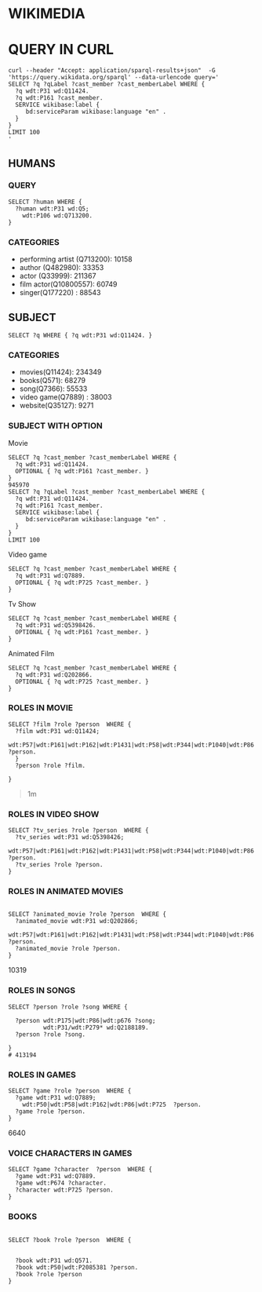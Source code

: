 # WIKIMEDIA

# QUERY IN CURL

```
curl --header "Accept: application/sparql-results+json"  -G 'https://query.wikidata.org/sparql' --data-urlencode query='
SELECT ?q ?qLabel ?cast_member ?cast_memberLabel WHERE {
  ?q wdt:P31 wd:Q11424.
  ?q wdt:P161 ?cast_member.
  SERVICE wikibase:label {
     bd:serviceParam wikibase:language "en" .
  }
}
LIMIT 100
'
```

## HUMANS

### QUERY

```
SELECT ?human WHERE {
  ?human wdt:P31 wd:Q5;
    wdt:P106 wd:Q713200.
}
```
### CATEGORIES

* performing artist (Q713200): 10158
* author (Q482980): 33353
* actor (Q33999):  211367
* film actor(Q10800557): 60749
* singer(Q177220) : 88543


## SUBJECT

```
SELECT ?q WHERE { ?q wdt:P31 wd:Q11424. }
```

### CATEGORIES

* movies(Q11424): 234349
* books(Q571): 68279
* song(Q7366): 55533
* video game(Q7889) : 38003
* website(Q35127): 9271

### SUBJECT WITH OPTION

Movie
```
SELECT ?q ?cast_member ?cast_memberLabel WHERE {
  ?q wdt:P31 wd:Q11424.
  OPTIONAL { ?q wdt:P161 ?cast_member. }
}
945970
SELECT ?q ?qLabel ?cast_member ?cast_memberLabel WHERE {
  ?q wdt:P31 wd:Q11424.
  ?q wdt:P161 ?cast_member.
  SERVICE wikibase:label {
     bd:serviceParam wikibase:language "en" .
  }
}
LIMIT 100
```

Video game
```
SELECT ?q ?cast_member ?cast_memberLabel WHERE {
  ?q wdt:P31 wd:Q7889.
  OPTIONAL { ?q wdt:P725 ?cast_member. }
}
```

Tv Show
```
SELECT ?q ?cast_member ?cast_memberLabel WHERE {
  ?q wdt:P31 wd:Q5398426.
  OPTIONAL { ?q wdt:P161 ?cast_member. }
}
```

Animated Film
```
SELECT ?q ?cast_member ?cast_memberLabel WHERE {
  ?q wdt:P31 wd:Q202866.
  OPTIONAL { ?q wdt:P725 ?cast_member. }
}
```

### ROLES IN MOVIE

```
SELECT ?film ?role ?person  WHERE {
  ?film wdt:P31 wd:Q11424;
    wdt:P57|wdt:P161|wdt:P162|wdt:P1431|wdt:P58|wdt:P344|wdt:P1040|wdt:P86|wdt:P2515|wdt:p2554|wdt:P170|wdt:P725 ?person.
  }
  ?person ?role ?film.
  
}
```
>1m 

### ROLES IN VIDEO SHOW

```
SELECT ?tv_series ?role ?person  WHERE {
  ?tv_series wdt:P31 wd:Q5398426;
    wdt:P57|wdt:P161|wdt:P162|wdt:P1431|wdt:P58|wdt:P344|wdt:P1040|wdt:P86|wdt:P2515|wdt:p2554|wdt:P170|wdt:P725 ?person.
  ?tv_series ?role ?person.
}
```

### ROLES IN ANIMATED MOVIES 

```

SELECT ?animated_movie ?role ?person  WHERE {
  ?animated_movie wdt:P31 wd:Q202866;
    wdt:P57|wdt:P161|wdt:P162|wdt:P1431|wdt:P58|wdt:P344|wdt:P1040|wdt:P86|wdt:P2515|wdt:p2554|wdt:P170|wdt:P725 ?person.
  ?animated_movie ?role ?person.
}

```
10319


### ROLES IN SONGS

```
SELECT ?person ?role ?song WHERE {
 
  ?person wdt:P175|wdt:P86|wdt:p676 ?song;
          wdt:P31/wdt:P279* wd:Q2188189.
  ?person ?role ?song.
  
}
# 413194
```


### ROLES IN GAMES

```
SELECT ?game ?role ?person  WHERE {
  ?game wdt:P31 wd:Q7889;
    wdt:P50|wdt:P58|wdt:P162|wdt:P86|wdt:P725  ?person.
  ?game ?role ?person.
}
```
6640

### VOICE CHARACTERS IN GAMES

```
SELECT ?game ?character  ?person  WHERE {
  ?game wdt:P31 wd:Q7889.
  ?game wdt:P674 ?character. 
  ?character wdt:P725 ?person.
}

```

### BOOKS

```

SELECT ?book ?role ?person  WHERE {
  
  
  ?book wdt:P31 wd:Q571.
  ?book wdt:P50|wdt:P2085381 ?person.
  ?book ?role ?person
}

```


